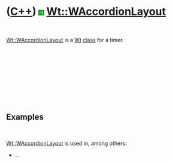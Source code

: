 



 

 

 

 

 

([C++](Cpp.md)) ![Wt](PicWt.png) [Wt::WAccordionLayout](CppWAccordionLayout.md)
=================================================================================

 

[Wt::WAccordionLayout](CppWAccordionLayout.md) is a [Wt](CppWt.md)
[class](CppClass.md) for a timer.

 

 

 

 

 

Examples
--------

 

[Wt::WAccordionLayout](CppWAccordionLayout.md) is used in, among
others:

-   ...

 

 

 

 

 





 



